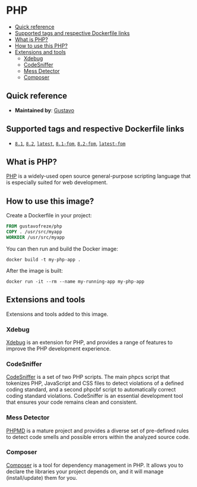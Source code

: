 # PHP

* [Quick reference](#reference)
* [Supported tags and respective Dockerfile links](#tags)
* [What is PHP?](#php)
* [How to use this PHP?](#use)
* [Extensions and tools](#extensions)
    - [Xdebug](#xdebug)
    - [CodeSniffer](#code_sniffer)
    - [Mess Detector](#mess_detector)
    - [Composer](#composer)

<div id='reference'></div> 

## Quick reference

- **Maintained by**: [Gustavo](https://github.com/gustavofreze)

<div id='tags'></div> 

## Supported tags and respective Dockerfile links

- [`8.1`](https://github.com/gustavofreze/docker-images/blob/main/php/8.1/alpine/Dockerfile),
  [`8.2`](https://github.com/gustavofreze/docker-images/blob/main/php/8.2/alpine/Dockerfile),
  [`latest`](https://github.com/gustavofreze/docker-images/blob/main/php/latest/alpine/Dockerfile),
  [`8.1-fpm`](https://github.com/gustavofreze/docker-images/blob/main/php/8.1/alpine-fpm/Dockerfile),
  [`8.2-fpm`](https://github.com/gustavofreze/docker-images/blob/main/php/8.2/alpine-fpm/Dockerfile),
  [`latest-fpm`](https://github.com/gustavofreze/docker-images/blob/main/php/latest/alpine-fpm/Dockerfile)

<div id='php'></div> 

## What is PHP?

[PHP](https://www.php.net) is a widely-used open source general-purpose scripting language that is especially suited for
web development.

<div id='use'></div> 

## How to use this image?

Create a Dockerfile in your project:

```dockerfile
FROM gustavofreze/php
COPY . /usr/src/myapp
WORKDIR /usr/src/myapp
```

You can then run and build the Docker image:

```shell
docker build -t my-php-app .
```

After the image is built:

```shell
docker run -it --rm --name my-running-app my-php-app
```

<div id='extensions'></div> 

## Extensions and tools

Extensions and tools added to this image.

<div id='xdebug'></div> 

### Xdebug

[Xdebug](https://xdebug.org) is an extension for PHP, and provides a range of features to improve the PHP development
experience.

<div id='code_sniffer'></div> 

### CodeSniffer

[CodeSniffer](https://github.com/squizlabs/PHP_CodeSniffer) is a set of two PHP scripts. The main phpcs script that
tokenizes PHP, JavaScript and CSS files to detect violations of a defined coding standard, and a second phpcbf script to
automatically correct coding standard violations. CodeSniffer is an essential development tool that ensures your code
remains clean and consistent.

<div id='mess_detector'></div> 

### Mess Detector

[PHPMD](https://phpmd.org) is a mature project and provides a diverse set of pre-defined rules to detect code smells and
possible errors within the analyzed source code.

<div id='composer'></div> 

### Composer

[Composer](https://getcomposer.org) is a tool for dependency management in PHP. It allows you to declare the libraries
your project depends on, and it will manage (install/update) them for you.
